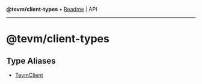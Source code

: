 **@tevm/client-types** • [Readme](README.md) \| API

***

# @tevm/client-types

## Type Aliases

- [TevmClient](type-aliases/TevmClient.md)
